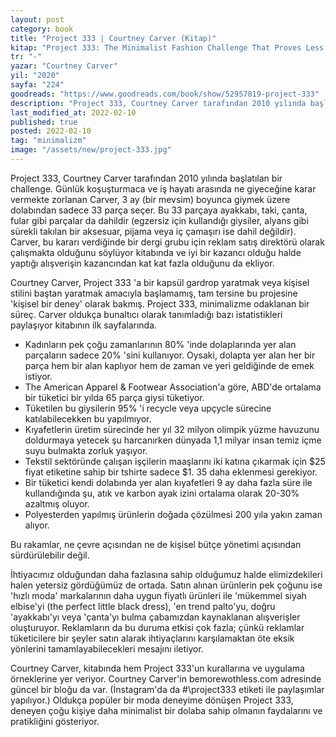 ```yaml
---
layout: post
category: book
title: "Project 333 | Courtney Carver (Kitap)"
kitap: "Project 333: The Minimalist Fashion Challenge That Proves Less Really Is So Much More"
tr: "-"
yazar: "Courtney Carver"
yil: "2020"
sayfa: "224"
goodreads: "https://www.goodreads.com/book/show/52957819-project-333"
description: "Project 333, Courtney Carver tarafından 2010 yılında başlatılan bir challenge. Günlük koşuşturmaca ve iş hayatı arasında ne giyeceğine karar vermekte zorlanan Carver, 3 ay (bir mevsim) boyunca giymek üzere dolabından sadece 33 parça seçer ve minimalist bir dolap oluşturur. Courtney Carver, kitabında hem Project 333'un kurallarına ve uygulama örneklerine yer veriyor."
last_modified_at: 2022-02-10
published: true
posted: 2022-02-10
tag: "minimalizm"
image: "/assets/new/project-333.jpg"
---
```


Project 333, Courtney Carver tarafından 2010 yılında başlatılan bir challenge. Günlük koşuşturmaca ve iş hayatı arasında ne giyeceğine karar vermekte zorlanan Carver, 3 ay (bir mevsim) boyunca giymek üzere dolabından sadece 33 parça seçer. Bu 33 parçaya ayakkabı, taki, çanta, fular gibi parçalar da dahildir (egzersiz için kullandığı giysiler, alyans gibi sürekli takılan bir aksesuar, pijama veya iç çamaşırı ise dahil değildir). Carver, bu kararı verdiğinde bir dergi grubu için reklam satış direktörü olarak çalışmakta olduğunu söylüyor kitabında ve iyi bir kazancı olduğu halde yaptığı alışverişin kazancından kat kat fazla olduğunu da ekliyor.

Courtney Carver, Project 333 'a bir kapsül gardrop yaratmak veya kişisel stilini baştan yaratmak amacıyla başlamamış, tam tersine bu projesine 'kişisel bir deney' olarak bakmış. Project 333, minimalizme odaklanan bir süreç. Carver oldukça bunaltıcı olarak tanımladığı bazı istatistikleri paylaşıyor kitabının ilk sayfalarında.
- Kadınların pek çoğu zamanlarının 80% 'inde dolaplarında yer alan parçaların sadece 20% 'sini kullanıyor. Oysaki, dolapta yer alan her bir parça hem bir alan kaplıyor hem de zaman ve yeri geldiğinde de emek istiyor.
- The American Apparel & Footwear Association'a göre, ABD'de ortalama bir tüketici bir yılda 65 parça giysi tüketiyor.
- Tüketilen bu giysilerin 95% 'i recycle veya upçycle sürecine katılabilecekken bu yapılmıyor.
- Kıyafetlerin üretim sürecinde her yıl 32 milyon olimpik yüzme havuzunu doldurmaya yetecek şu harcanırken dünyada 1,1 milyar insan temiz içme suyu bulmakta zorluk yaşıyor.
- Tekstil sektöründe çalışan işçilerin maaşlarını iki katına çıkarmak için $25 fiyat etiketine sahip bir tshirte sadece $1. 35 daha eklenmesi gerekiyor.
- Bir tüketici kendi dolabında yer alan kıyafetleri 9 ay daha fazla süre ile kullandığında şu, atık ve karbon ayak izini ortalama olarak 20-30% azaltmış oluyor.
- Polyesterden yapılmış ürünlerin doğada çözülmesi 200 yıla yakın zaman alıyor.

Bu rakamlar, ne çevre açısından ne de kişisel bütçe yönetimi açısından sürdürülebilir değil.

İhtiyacımız olduğundan daha fazlasına sahip olduğumuz halde elimizdekileri halen yetersiz gördüğümüz de ortada. Satın alınan ürünlerin pek çoğunu ise 'hızlı moda' markalarının daha uygun fiyatlı ürünleri ile 'mükemmel siyah elbise'yi (the perfect little black dress), 'en trend palto'yu, doğru 'ayakkabı'yı veya 'çanta'yı bulma çabamızdan kaynaklanan alışverişler oluşturuyor. Reklamların da bu duruma etkisi çok fazla; çünkü reklamlar tüketicilere bir şeyler satın alarak ihtiyaçlarını karşılamaktan öte eksik yönlerini tamamlayabilecekleri mesajını iletiyor.

Courtney Carver, kitabında hem Project 333'un kurallarına ve uygulama örneklerine yer veriyor. Courtney Carver'in bemorewothless.com adresinde güncel bir bloğu da var. (İnstagram'da da \#\project333 etiketi ile paylaşımlar yapılıyor.) Oldukça popüler bir moda deneyime dönüşen Project 333, deneyen çoğu kişiye daha minimalist bir dolaba sahip olmanın faydalarını ve pratikliğini gösteriyor.

